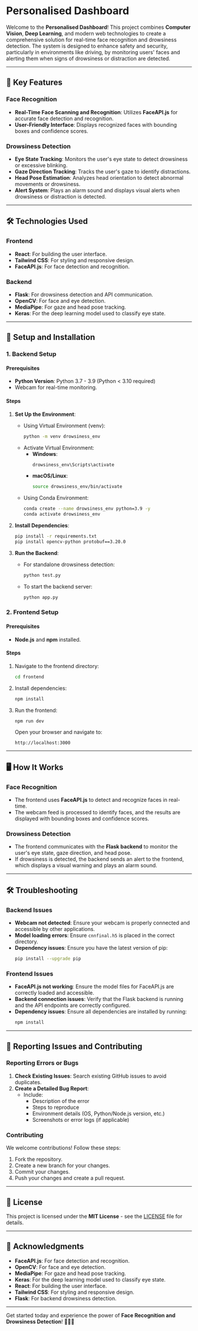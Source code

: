 # Personalised Dashboard


Welcome to the **Personalised Dashboard**! This project combines **Computer Vision**, **Deep Learning**, and modern web technologies to create a comprehensive solution for real-time face recognition and drowsiness detection. The system is designed to enhance safety and security, particularly in environments like driving, by monitoring users' faces and alerting them when signs of drowsiness or distraction are detected.

---

## 🚀 Key Features

### **Face Recognition**
- **Real-Time Face Scanning and Recognition**: Utilizes **FaceAPI.js** for accurate face detection and recognition.
- **User-Friendly Interface**: Displays recognized faces with bounding boxes and confidence scores.

### **Drowsiness Detection**
- **Eye State Tracking**: Monitors the user's eye state to detect drowsiness or excessive blinking.
- **Gaze Direction Tracking**: Tracks the user's gaze to identify distractions.
- **Head Pose Estimation**: Analyzes head orientation to detect abnormal movements or drowsiness.
- **Alert System**: Plays an alarm sound and displays visual alerts when drowsiness or distraction is detected.

---

## 🛠️ Technologies Used

### **Frontend**
- **React**: For building the user interface.
- **Tailwind CSS**: For styling and responsive design.
- **FaceAPI.js**: For face detection and recognition.

### **Backend**
- **Flask**: For drowsiness detection and API communication.
- **OpenCV**: For face and eye detection.
- **MediaPipe**: For gaze and head pose tracking.
- **Keras**: For the deep learning model used to classify eye state.

---

## 🚀 Setup and Installation

### **1. Backend Setup**

#### Prerequisites
- **Python Version**: Python 3.7 - 3.9 (Python < 3.10 required)
- Webcam for real-time monitoring.

#### Steps
1. **Set Up the Environment**:
   - Using Virtual Environment (venv):
     ```bash
     python -m venv drowsiness_env
     ```
   - Activate Virtual Environment:
     - **Windows**:
       ```bash
       drowsiness_env\Scripts\activate
       ```
     - **macOS/Linux**:
       ```bash
       source drowsiness_env/bin/activate
       ```
   - Using Conda Environment:
     ```bash
     conda create --name drowsiness_env python=3.9 -y
     conda activate drowsiness_env
     ```

2. **Install Dependencies**:
   ```bash
   pip install -r requirements.txt
   pip install opencv-python protobuf==3.20.0
   ```

3. **Run the Backend**:
   - For standalone drowsiness detection:
     ```bash
     python test.py
     ```
   - To start the backend server:
     ```bash
     python app.py
     ```

### **2. Frontend Setup**

#### Prerequisites
- **Node.js** and **npm** installed.

#### Steps
1. Navigate to the frontend directory:
   ```bash
   cd frontend
   ```

2. Install dependencies:
   ```bash
   npm install
   ```

3. Run the frontend:
   ```bash
   npm run dev
   ```
   Open your browser and navigate to:
   ```
   http://localhost:3000
   ```

---

## 🖥️ How It Works

### **Face Recognition**
- The frontend uses **FaceAPI.js** to detect and recognize faces in real-time.
- The webcam feed is processed to identify faces, and the results are displayed with bounding boxes and confidence scores.

### **Drowsiness Detection**
- The frontend communicates with the **Flask backend** to monitor the user's eye state, gaze direction, and head pose.
- If drowsiness is detected, the backend sends an alert to the frontend, which displays a visual warning and plays an alarm sound.

---

## 🛠️ Troubleshooting

### **Backend Issues**
- **Webcam not detected**: Ensure your webcam is properly connected and accessible by other applications.
- **Model loading errors**: Ensure `cnnfinal.h5` is placed in the correct directory.
- **Dependency issues**: Ensure you have the latest version of pip:
  ```bash
  pip install --upgrade pip
  ```

### **Frontend Issues**
- **FaceAPI.js not working**: Ensure the model files for FaceAPI.js are correctly loaded and accessible.
- **Backend connection issues**: Verify that the Flask backend is running and the API endpoints are correctly configured.
- **Dependency issues**: Ensure all dependencies are installed by running:
  ```bash
  npm install
  ```

---

## 🐛 Reporting Issues and Contributing

### **Reporting Errors or Bugs**
1. **Check Existing Issues**: Search existing GitHub issues to avoid duplicates.
2. **Create a Detailed Bug Report**:
   - Include:
     - Description of the error
     - Steps to reproduce
     - Environment details (OS, Python/Node.js version, etc.)
     - Screenshots or error logs (if applicable)

### **Contributing**
We welcome contributions! Follow these steps:
1. Fork the repository.
2. Create a new branch for your changes.
3. Commit your changes.
4. Push your changes and create a pull request.

---

## 📜 License

This project is licensed under the **MIT License** - see the [LICENSE](LICENSE) file for details.

---

## 🙏 Acknowledgments

- **FaceAPI.js**: For face detection and recognition.
- **OpenCV**: For face and eye detection.
- **MediaPipe**: For gaze and head pose tracking.
- **Keras**: For the deep learning model used to classify eye state.
- **React**: For building the user interface.
- **Tailwind CSS**: For styling and responsive design.
- **Flask**: For backend drowsiness detection.

---

Get started today and experience the power of **Face Recognition and Drowsiness Detection**! 🚗💤🚨
